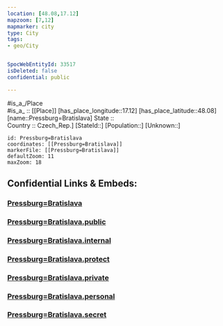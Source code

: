 ```yaml
---
location: [48.08,17.12] 
mapzoom: [7,12] 
mapmarker: city 
type: City
tags:
- geo/City


SpocWebEntityId: 33517
isDeleted: false
confidential: public

---
```

#is_a_/Place  
#is_a_ :: [[Place]] 
[has_place_longitude::17.12] 
[has_place_latitude::48.08] 
[name::Pressburg=Bratislava] 
State ::  
Country :: Czech_Rep.] 
[StateId::] 
[Population::] 
[Unknown::] 


```leaflet
id: Pressburg=Bratislava
coordinates: [[Pressburg=Bratislava]] 
markerFile: [[Pressburg=Bratislava]] 
defaultZoom: 11 
maxZoom: 18
```


## Confidential Links & Embeds: 

### [Pressburg=Bratislava](/_Standards/Earth/Continent/Europe/Europe~Central/Slovakia/Regions~Slovakia/Bratislavský/City/Pressburg=Bratislava.md) 

### [Pressburg=Bratislava.public](/_public/Earth/Continent/Europe/Europe~Central/Slovakia/Regions~Slovakia/Bratislavský/City/Pressburg=Bratislava.public.md) 

### [Pressburg=Bratislava.internal](/_internal/Earth/Continent/Europe/Europe~Central/Slovakia/Regions~Slovakia/Bratislavský/City/Pressburg=Bratislava.internal.md) 

### [Pressburg=Bratislava.protect](/_protect/Earth/Continent/Europe/Europe~Central/Slovakia/Regions~Slovakia/Bratislavský/City/Pressburg=Bratislava.protect.md) 

### [Pressburg=Bratislava.private](/_private/Earth/Continent/Europe/Europe~Central/Slovakia/Regions~Slovakia/Bratislavský/City/Pressburg=Bratislava.private.md) 

### [Pressburg=Bratislava.personal](/_personal/Earth/Continent/Europe/Europe~Central/Slovakia/Regions~Slovakia/Bratislavský/City/Pressburg=Bratislava.personal.md) 

### [Pressburg=Bratislava.secret](/_secret/Earth/Continent/Europe/Europe~Central/Slovakia/Regions~Slovakia/Bratislavský/City/Pressburg=Bratislava.secret.md)

